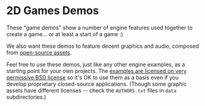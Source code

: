 # 2D Games Demos

These "game demos" show a number of engine features used together to create a game... or at least a start of a game :)

We also want these demos to feature decent graphics and audio, composed from [open-source assets](https://castle-engine.io/assets.php).

Feel free to use these demos, just like any other engine examples, as a starting point for your own projects. The [examples are licensed on very permissive BSD license](https://castle-engine.io/license) so it's OK to use them as a basis even if you develop proprietary closed-source applications. (Though some graphic assets have different licenses -- check the `AUTHORS.txt` files in `data` subdirectories.)
